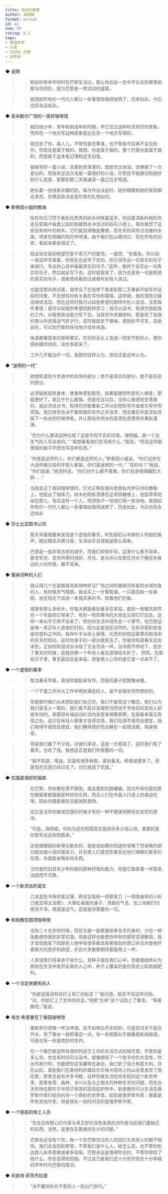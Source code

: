 ```yaml
---
title: 流动的飨宴
author: 海明威
format: weread
id: 41
num: 39
rating: 8.2
tags:
- 美国文学
- 小说
- 1920s 巴黎
- 自传体
---
```


◆ 说明

>> 假如你有幸年轻时在巴黎生活过，那么你此后一生中不论去到哪里她都与你同在，因为巴黎是一席流动的盛宴。

>> 我想起所有的一代代人都让一些事情给搞得迷惘了，历来如此，今后也将永远如此。


◆ 圣米歇尔广场的一家好咖啡馆

>> 我历经少年、青年和刚成年的时期，早已见过这种秋天将尽的景象，而你在一个地方写这种景象能比在另一个地方写得好。

>> 我见到了你，美人儿，不管你是在等谁，也不管我今后再不会见到你，你现在是属于我的，我想。你是属于我的，整个巴黎也是属于我的，而我属于这本笔记簿和这支铅笔。

>> 我每写好一篇小说，总感到空落落的，既悲伤又快活，仿佛做了一次爱似的，而我肯定这次准是一篇很好的小说，尽管还不能确切知道好到什么程度，那要到第二天我通读一遍之后才知道。

>> 她长着一张线条优雅的脸，每次作出决定时，她的眼睛和她的笑容都会发亮，仿佛这些决定是珍贵的礼物似的。


◆ 斯泰因小姐的教诲

>> 现在你已习惯于看到光秃秃的树木衬映着蓝天，你迎着清新料峭的风走在穿越卢森堡公园的刚被雨水冲洗过的砾石小径上。等你看惯了这些没有树叶的树木，它们就显得像是雕塑，而冬天的风吹过池塘的水面，喷泉在明媚的阳光中喷涌。由于我们在山里待过，现在所有的远景，看起来都变得近了。

>> 我会站在窗前眺望巴黎千家万户的屋顶，一面想，“别着急。你以前一直这样写来着，你现在也会写下去的。你只消写出一句真实的句子来就行。写出你心目中最最真实的句子。”这样，我终于会写出一句真实的句子，然后就此写下去。这时就容易了，因为总是有一句我知道的真实的句子，或者曾经看到过或者听到有人说过。

>> 也是在那间房间里，我学会了在我停下笔来到第二天重新开始写作这段时间里，不去想任何有关我在写作的事情。这样做，我的潜意识就会继续活动，而在这同时我可以如我希望的那样听别人说话，注意每件事情；我可以如我所希望的那样学习；我可以读书，免得尽想起我的工作，以致使我没能力写下去。当我写作进展顺利，那是除了自我约束以外还得运气好才行，这时我就走下楼梯，感到妙不可言，自由自在，可以到巴黎的任何地方信步闲游。

>> 味道都像原来的那种果实，在你的舌头上变成一团有节制的火，使你感到暖烘烘的，话也多起来了。

>> 工作几乎能治疗一切，我那时这样认为，现在还是这样认为。


◆ “迷惘的一代”

>> 她想知道现今世道中的欢快的部分；绝不是真实的部分，绝不是丑恶的部分。

>> 必须锻炼锻炼身体，使身体感到疲劳，如果能跟你所爱的人做爱，那就更好了。那比干什么都强。但是在这以后，当你心里感到空落落的，就必须读点书，免得在你能重新工作以前想到写作或者为写作而烦恼。我已经学会决不要把我的写作之井汲空，而总要在井底深处还留下一些水的时候停笔，并让那给井供水的泉源在夜里把井重新灌满。

>> “你为什么要读这种垃圾？这是华而不实的垃圾，海明威。是一个没生气的人写出来的。”
“我想看看他们在写些什么，”我说。“而且这样能使我的脑子不想去写这种东西。”

>> “你就是这样的人。你们都是这样的人，”斯泰因小姐说。“你们这些在大战中服过役的年轻人都是。你们是迷惘的一代。”
“真的吗？”我说。
“你们就是，”她坚持说。“你们对什么都不尊重。你们总是喝得酩酊大醉……”

>> 当我走近丁香园咖啡馆时，灯光正照在我的老朋友内伊元帅的雕像上，他拔出了指挥刀，树木的阴影洒落在这青铜雕像上，他孤零零地站在那儿，背后没有一个人，而滑铁卢一役他打得一败涂地。我想起所有的一代代人都让一些事情给搞得迷惘了，历来如此，今后也将永远如此


◆ 莎士比亚图书公司

>> 那天早晨我醒来发现是个虚假的春天，听到那赶山羊群的人吹起的笛声，跑出楼去买赛马报，生活似乎显得就是那么简单。

>> 巴黎是一座非常古老的城市，而我们却很年轻，这里什么都不简单，甚至贫穷、意外所得的钱财、月光、是与非以及那在月光下睡在你身边的人的呼吸，都不简单。


◆ 塞纳河畔的人们

>> 我认得几个在圣路易岛和绿林好汉广场之间的塞纳河多鱼的水域钓鱼的人，有时候天气晴朗，我会买上一升葡萄酒、一只面包和一些香肠，坐在阳光下阅读一本我买来的书，观看他们钓鱼。

>> 城里有那么多树木，你每天都能看到春天在来临，直到一夜暖风突然在一个早晨把它带来了。有时一阵阵寒冷的大雨会又把它打回去，这样一来似乎它再不会来了，而你的生活中将失去一个季节。在巴黎这是唯一真正叫人悲哀的时刻，因为这是违反自然的。在秋天感到悲哀是你意料之中的。每年叶子从树上掉落，光秃的树枝迎着寒风和凛冽的冬天的阳光，这时你身子的一部分就死去了。但是你知道春天总会来到，正如你知道河水冰结了又会流淌一样。当冷雨不停地下，扼杀了春天的时候，这就仿佛一个年轻人毫无道理地夭折了。
然而，在那些日子里，春天最后总是来临，但是使人心惊的是它差一点来不了。


◆ 一个虚假的春季

>> 每当春天早晨，我很早就起来写作，而我的妻子犹酣睡未醒。

>> 一个干着工作并从工作中得到满足的人，是不会被贫穷所困扰的。

>> 但是那时我们从未想到我们自己穷。我们不接受这个概念。我们认为我们是高人一等的，我们看不起并且理所当然地不予信任的其他人却是有钱的。拿圆领长袖运动衫当内衣穿来保暖御寒，在我看来毫无奇怪之处。这只在有钱人眼里才显得古怪。我们吃得不错而且便宜，我们喝得不错而且便宜，我们睡得很好而且睡在一起很温暖，相亲相爱。

>> 但是我们赢了不少钱，对我们来说，这是一大笔钱了，这时我们有了春天，也有了钱。我想这正是我们所需要的一切。

>> “我不知道，塔迪。饥饿有很多种类。逢到春天，种类就更多了。但是现在饥饿已经过去了。记忆就成了饥饿。”


◆ 饥饿是很好的锻炼

>> 在巴黎，你如果吃得不够饱，就会感到饥肠辘辘，因为所有的面包房在橱窗里都摆着那样好的东西，而且人们在外面人行道上的桌边吃喝，因此你既能看到又能闻到食物。

>> 这正是当你失眠或饥饿的时候才有的一种不健康但颇有启发性的想法。

>> “可是，海明威，你别为这些短篇现在能给你多少钱心烦。重要的是你能写出这些短篇来。”

>> 这是根据我的新理论删去的，就是说如果你知道你省略了而省略的部分能加强小说的感染力，并且使人们感觉到某些比他们理解的更多的东西，你就能省略任何东西。

>> 当时我仍旧具有少年时期的那种抒情的能力，但是它像青春一样容易消逝而不可靠。


◆ 一个新流派的诞生

>> 几本蓝色书脊的笔记簿、两支铅笔和一把卷笔刀（一把随身带的小折刀就显得太浪费）、大理石桌面的桌子、清晨的气息，加上地板打扫擦洗干净，再就是运气，这就是你需要的一切。


◆ 和帕散在圆顶咖啡馆

>> 当你二十五岁的时候，而且生就一副重量级拳击手的身材，少吃一顿饭能使你感到非常饥饿。但是这样也能使你所有的感官变得敏锐，我才发现我笔下的那些人物中有很多都具有极强劲的胃口并且对食物怀着极大的爱好和欲望，并且大多数都期待着能喝上一杯。

>> 人家说我们将来会干些什么，其种子就在我们心中，但是我始终以为那些在生活中爱开玩笑的人心中，种子上覆盖的是优质泥土和高级肥料。


◆ 一个注定快要死的人

>> “你是说我没有给打上死亡的标志？”我问道。我忍不住这样问他。
“对。你给打上了生命的标志。”他把“生命”这个词加上了重音。
“等着瞧吧，”我说。


◆ 埃文·希普曼在丁香园咖啡馆

>> 曼斯菲尔德像一杯淡啤酒。还不如喝白开水的好。可是契诃夫不是白开水，除了像水一般明澈这一点。有一些短篇似乎就像是新闻报道。可是也有一些是绝妙的佳作。

>> 在一个像巴黎这样有很好的适于工作的生活方式的城市里，不管你是多么穷，你总有时间可以读书，就像拥有了一个给予你的大宝库。你出外旅行时，也能把你这宝藏带在身边，我们到了瑞士和意大利，住在山区，直到我们在奥地利的福拉尔贝格州高地上的山谷里发现了施伦斯，那里总是有许多书籍，这样你就生活在你发现的这个新世界里，那里有雪、森林、冰川以及与之相关的种种冬天的问题，而在白天你待在那村子中鸽子旅馆的高高庇护所中，到夜晚你可以生活在俄罗斯作家们给你的另一个奇妙的世界里。起初是俄罗斯作家；接着是所有其他作家。但是很长一段时间读的是俄罗斯作家。


◆ 一个邪恶的特工人员

>> “完全没有野心的作家与真正好的没有发表的诗作是当前我们最缺乏的东西。当然，这里存在着维持生计的问题。”

>> 巴黎永远没有个完，每一个在巴黎住过的人的回忆与其他人的都不相同。我们总会回到那里，不管我们是什么人，她怎么变，也不管你到达那儿有多困难或者多容易，巴黎永远是值得你去的，不管你带给了她什么，你总会得到回报。不过这乃是我们还十分贫穷但也十分幸福的早年时代巴黎的情况。


◆ 司各特·菲茨杰拉德

>> “决不要同你并不爱的人一起出门旅行。”

